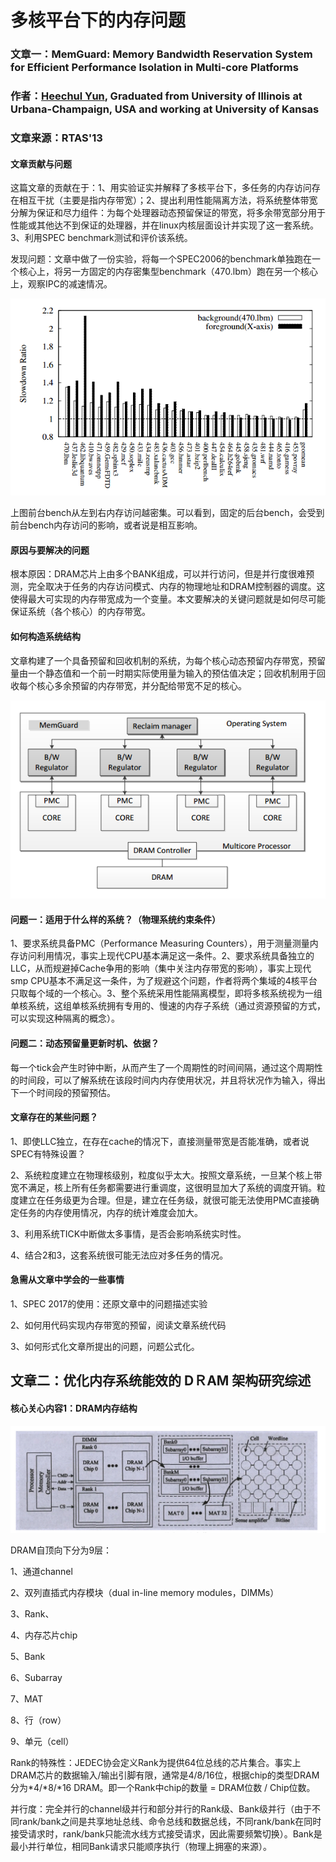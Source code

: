 # 多核平台下的内存问题

### 文章一：MemGuard: Memory Bandwidth Reservation System for Efficient Performance Isolation in Multi-core Platforms

### 作者：[Heechul Yun](http://www.ittc.ku.edu/~heechul/), Graduated from University of Illinois at Urbana-Champaign, USA and working at University of Kansas

### 文章来源：RTAS'13

#### 文章贡献与问题

这篇文章的贡献在于：1、用实验证实并解释了多核平台下，多任务的内存访问存在相互干扰（主要是指内存带宽）；2、提出利用性能隔离方法，将系统整体带宽分解为保证和尽力组件：为每个处理器动态预留保证的带宽，将多余带宽部分用于性能或其他达不到保证的处理器，并在linux内核层面设计并实现了这一套系统。3、利用SPEC benchmark测试和评价该系统。

发现问题：文章中做了一份实验，将每一个SPEC2006的benchmark单独跑在一个核心上，将另一方固定的内存密集型benchmark（470.lbm）跑在另一个核心上，观察IPC的减速情况。

![](.gitbook/assets/qq-jie-tu-20190903161212.png)

上图前台bench从左到右内存访问越密集。可以看到，固定的后台bench，会受到前台bench内存访问的影响，或者说是相互影响。

#### 原因与要解决的问题

根本原因：DRAM芯片上由多个BANK组成，可以并行访问，但是并行度很难预测，完全取决于任务的内存访问模式、内存的物理地址和DRAM控制器的调度。这使得最大可实现的内存带宽成为一个变量。本文要解决的关键问题就是如何尽可能保证系统（各个核心）的内存带宽。

#### 如何构造系统结构

文章构建了一个具备预留和回收机制的系统，为每个核心动态预留内存带宽，预留量由一个静态值和一个前一时期实际使用量为输入的预估值决定；回收机制用于回收每个核心多余预留的内存带宽，并分配给带宽不足的核心。

![](.gitbook/assets/qq-jie-tu-20190903165448.png)

#### 问题一：适用于什么样的系统？（物理系统约束条件）

1、要求系统具备PMC（Performance Measuring Counters），用于测量测量内存访问利用情况，事实上现代CPU基本满足这一条件。2、要求系统具备独立的LLC，从而规避掉Cache争用的影响（集中关注内存带宽的影响），事实上现代smp CPU基本不满足这一条件，为了规避这个问题，作者将两个集域的4核平台只取每个域的一个核心。3、整个系统采用性能隔离模型，即将多核系统视为一组单核系统，这组单核系统拥有专用的、慢速的内存子系统（通过资源预留的方式，可以实现这种隔离的概念）。

#### 问题二：动态预留量更新时机、依据？

每一个tick会产生时钟中断，从而产生了一个周期性的时间间隔，通过这个周期性的时间段，可以了解系统在该段时间内内存使用状况，并且将状况作为输入，得出下一个时间段的预留预估。

#### 文章存在的某些问题？

1、即使LLC独立，在存在cache的情况下，直接测量带宽是否能准确，或者说SPEC有特殊设置？

2、系统粒度建立在物理核级别，粒度似乎太大。按照文章系统，一旦某个核上带宽不满足，核上所有任务都需要进行重调度，这很明显加大了系统的调度开销。粒度建立在任务级更为合理。但是，建立在任务级，就很可能无法使用PMC直接确定任务的内存使用情况，内存的统计难度会加大。

3、利用系统TICK中断做太多事情，是否会影响系统实时性。

4、结合2和3，这套系统很可能无法应对多任务的情况。

#### 急需从文章中学会的一些事情

1、SPEC 2017的使用：还原文章中的问题描述实验

2、如何用代码实现内存带宽的预留，阅读文章系统代码

3、如何形式化文章所提出的问题，问题公式化。

## 文章二：优化内存系统能效的 DＲAM 架构研究综述

#### 核心关心内容1：DRAM内存结构

![DRAM&#x7684;&#x5206;&#x5C42;&#x7EC4;&#x7EC7;&#x7ED3;&#x6784;](.gitbook/assets/qq-jie-tu-20190904101204.png)

DRAM自顶向下分为9层：

1、通道channel

2、双列直插式内存模块（dual in-line memory modules，DIMMs）

3、Rank、

4、内存芯片chip

5、Bank

6、Subarray

7、MAT

8、行（row）

9、单元（cell）

Rank的特殊性：JEDEC协会定义Rank为提供64位总线的芯片集合。事实上DRAM芯片的数据输入/输出引脚有限，通常是4/8/16位，根据chip的类型DRAM分为\*4/\*8/\*16 DRAM。即一个Rank中chip的数量 = DRAM位数 / Chip位数。

并行度：完全并行的channel级并行和部分并行的Rank级、Bank级并行（由于不同rank/bank之间是共享地址总线、命令总线和数据总线，不同rank/bank在同时接受请求时，rank/bank只能流水线方式接受请求，因此需要频繁切换）。Bank是最小并行单位，相同Bank请求只能顺序执行（物理上拥塞的来源）。

